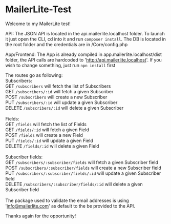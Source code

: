 # MailerLite-Test
Welcome to my MailerLite test!

API:
  The JSON API is located in the api.mailerlite.localhost folder. To launch it just open the CLI, cd into it and run `composer install`. 
  The DB is located in the root folder and the credentials are in /Core/config.php
  
App/Frontend:
  The App is already compiled in app.mailerlite.localhost/dist folder, the API calls are hardcoded to 'http://api.mailerlite.localhost'.
  If you wish to change something, just run `npn install` first 
  
The routes go as following:\
  Subscribers:\
    GET `/subscribers` will fetch the list of Subscribers\
    GET `/subscribers/:id` will fetch a given Subscriber\
    POST `/subscribers` will create a new Subscriber\
    PUT `/subscribers/:id` will update a given Subscriber\
    DELETE `/subscribers/:id` will delete a given Subscriber\
    \
  Fields:\
    GET `/fields` will fetch the list of Fields\
    GET `/fields/:id` will fetch a given Field\
    POST `/fields` will create a new Field\
    PUT `/fields/:id` will update a given Field\
    DELETE `/fields/:id` will delete a given Field\
    \
  Subscriber fields:\
    GET `/subscribers/:subscriber/fields` will fetch a given Subscriber field\
    POST `/subscribers/:subscriber/fields` will create a new Subscriber field\
    PUT `/subscribers/:subscriber/fields/:id` will update a given Subscriber field\
    DELETE `/subscribers/:subscriber/fields/:id` will delete a given Subscriber field\
  \
The package used to validate the email addresses is using 'info@mailerlite.com' as default to the be provided to the API.

Thanks again for the opportunity!
